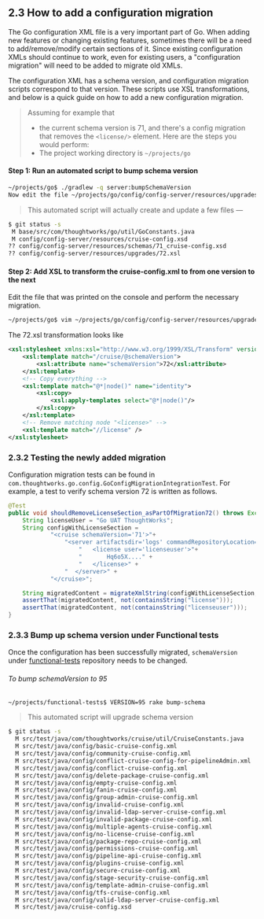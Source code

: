 ## 2.3 How to add a configuration migration

The Go configuration XML file is a very important part of Go. When adding new features or changing existing features, sometimes there will be a need to add/remove/modify certain sections of it. Since existing configuration XMLs should continue to work, even for existing users, a "configuration migration" will need to be added to migrate old XMLs.

The configuration XML has a schema version, and configuration migration scripts correspond to that version. These scripts use XSL transformations, and below is a quick guide on how to add a new configuration migration.

> Assuming for example that
> * the current schema version is 71, and there's a config migration that removes the `<license/>` element. Here are the steps you would perform:
> * The project working directory is `~/projects/go`

#### Step 1: Run an automated script to bump schema version

```bash
~/projects/go$ ./gradlew -q server:bumpSchemaVersion
Now edit the file ~/projects/go/config/config-server/resources/upgrades/72.xsl
```

> This automated script will actually create and update a few files —

```bash
$ git status -s
 M base/src/com/thoughtworks/go/util/GoConstants.java
 M config/config-server/resources/cruise-config.xsd
?? config/config-server/resources/schemas/71_cruise-config.xsd
?? config/config-server/resources/upgrades/72.xsl
```

#### Step 2: Add XSL to transform the cruise-config.xml to from one version to the next

Edit the file that was printed on the console and perform the necessary migration.

```bash
~/projects/go$ vim ~/projects/go/config/config-server/resources/upgrades/72.xsl
```

The 72.xsl transformation looks like

```xml
<xsl:stylesheet xmlns:xsl="http://www.w3.org/1999/XSL/Transform" version="1.0">
    <xsl:template match="/cruise/@schemaVersion">
        <xsl:attribute name="schemaVersion">72</xsl:attribute>
    </xsl:template>
    <!-- Copy everything -->
    <xsl:template match="@*|node()" name="identity">
        <xsl:copy>
            <xsl:apply-templates select="@*|node()"/>
        </xsl:copy>
    </xsl:template>
    <!-- Remove matching node "<license>" -->
    <xsl:template match="//license" />
</xsl:stylesheet>
```

### 2.3.2 Testing the newly added migration

Configuration migration tests can be found in ```com.thoughtworks.go.config.GoConfigMigrationIntegrationTest```. For example, a test to verify schema version 72 is written as follows.

```java
@Test
public void shouldRemoveLicenseSection_asPartOfMigration72() throws Exception {
    String licenseUser = "Go UAT ThoughtWorks";
    String configWithLicenseSection =
            "<cruise schemaVersion='71'>"+
                "<server artifactsdir='logs' commandRepositoryLocation='default' serverId='dev-id'>" +
                    "   <license user='licenseuser'>"+
                    "       Hq6o5X...." +
                    "   </license>" +
                "  </server>" +
            "</cruise>";

    String migratedContent = migrateXmlString(configWithLicenseSection, 71);
    assertThat(migratedContent, not(containsString("license")));
    assertThat(migratedContent, not(containsString("licenseuser")));
}
```

### 2.3.3 Bump up schema version under Functional tests
Once the configuration has been successfully migrated, `schemaVersion` under [functional-tests](https://github.com/gocd/functional-tests) repository needs to be changed.

###### To bump schemaVersion to 95

```bash
~/projects/functional-tests$ VERSION=95 rake bump-schema
```

> This automated script will upgrade schema version

```bash
$ git status -s
  M src/test/java/com/thoughtworks/cruise/util/CruiseConstants.java
  M src/test/java/config/basic-cruise-config.xml
  M src/test/java/config/community-cruise-config.xml
  M src/test/java/config/conflict-cruise-config-for-pipelineAdmin.xml
  M src/test/java/config/conflict-cruise-config.xml
  M src/test/java/config/delete-package-cruise-config.xml
  M src/test/java/config/empty-cruise-config.xml
  M src/test/java/config/fanin-cruise-config.xml
  M src/test/java/config/group-admin-cruise-config.xml
  M src/test/java/config/invalid-cruise-config.xml
  M src/test/java/config/invalid-ldap-server-cruise-config.xml
  M src/test/java/config/invalid-package-cruise-config.xml
  M src/test/java/config/multiple-agents-cruise-config.xml
  M src/test/java/config/no-license-cruise-config.xml
  M src/test/java/config/package-repo-cruise-config.xml
  M src/test/java/config/permissions-cruise-config.xml
  M src/test/java/config/pipeline-api-cruise-config.xml
  M src/test/java/config/plugins-cruise-config.xml
  M src/test/java/config/secure-cruise-config.xml
  M src/test/java/config/stage-security-cruise-config.xml
  M src/test/java/config/template-admin-cruise-config.xml
  M src/test/java/config/tfs-cruise-config.xml
  M src/test/java/config/valid-ldap-server-cruise-config.xml
  M src/test/java/cruise-config.xsd
```
